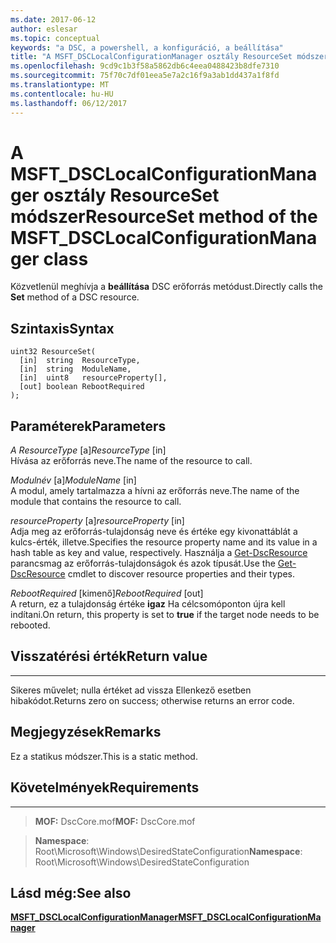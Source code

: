 ```yaml
---
ms.date: 2017-06-12
author: eslesar
ms.topic: conceptual
keywords: "a DSC, a powershell, a konfiguráció, a beállítása"
title: "A MSFT_DSCLocalConfigurationManager osztály ResourceSet módszer"
ms.openlocfilehash: 9cd9c1b3f58a5862db6c4eea0488423b8dfe7310
ms.sourcegitcommit: 75f70c7df01eea5e7a2c16f9a3ab1dd437a1f8fd
ms.translationtype: MT
ms.contentlocale: hu-HU
ms.lasthandoff: 06/12/2017
---
```

# <a name="resourceset-method-of-the-msftdsclocalconfigurationmanager-class"></a><span data-ttu-id="598bb-103">A MSFT_DSCLocalConfigurationManager osztály ResourceSet módszer</span><span class="sxs-lookup"><span data-stu-id="598bb-103">ResourceSet method of the MSFT_DSCLocalConfigurationManager class</span></span>

<span data-ttu-id="598bb-104">Közvetlenül meghívja a **beállítása** DSC erőforrás metódust.</span><span class="sxs-lookup"><span data-stu-id="598bb-104">Directly calls the **Set** method of a DSC resource.</span></span>

<a name="syntax"></a><span data-ttu-id="598bb-105">Szintaxis</span><span class="sxs-lookup"><span data-stu-id="598bb-105">Syntax</span></span>
------

```mof
uint32 ResourceSet(
  [in]  string  ResourceType,
  [in]  string  ModuleName,
  [in]  uint8   resourceProperty[],
  [out] boolean RebootRequired
);
```

<a name="parameters"></a><span data-ttu-id="598bb-106">Paraméterek</span><span class="sxs-lookup"><span data-stu-id="598bb-106">Parameters</span></span>
----------

<span data-ttu-id="598bb-107">*A ResourceType* \[a\]</span><span class="sxs-lookup"><span data-stu-id="598bb-107">*ResourceType* \[in\]</span></span>  
<span data-ttu-id="598bb-108">Hívása az erőforrás neve.</span><span class="sxs-lookup"><span data-stu-id="598bb-108">The name of the resource to call.</span></span>

<span data-ttu-id="598bb-109">*Modulnév* \[a\]</span><span class="sxs-lookup"><span data-stu-id="598bb-109">*ModuleName* \[in\]</span></span>  
<span data-ttu-id="598bb-110">A modul, amely tartalmazza a hívni az erőforrás neve.</span><span class="sxs-lookup"><span data-stu-id="598bb-110">The name of the module that contains the resource to call.</span></span>

<span data-ttu-id="598bb-111">*resourceProperty* \[a\]</span><span class="sxs-lookup"><span data-stu-id="598bb-111">*resourceProperty* \[in\]</span></span>  
<span data-ttu-id="598bb-112">Adja meg az erőforrás-tulajdonság neve és értéke egy kivonattáblát a kulcs-érték, illetve.</span><span class="sxs-lookup"><span data-stu-id="598bb-112">Specifies the resource property name and its value in a hash table as key and value, respectively.</span></span> <span data-ttu-id="598bb-113">Használja a [Get-DscResource](https://technet.microsoft.com/en-us/library/dn521625.aspx) parancsmag az erőforrás-tulajdonságok és azok típusát.</span><span class="sxs-lookup"><span data-stu-id="598bb-113">Use the [Get-DscResource](https://technet.microsoft.com/en-us/library/dn521625.aspx) cmdlet to discover resource properties and their types.</span></span>

<span data-ttu-id="598bb-114">*RebootRequired* \[kimenő\]</span><span class="sxs-lookup"><span data-stu-id="598bb-114">*RebootRequired* \[out\]</span></span>  
<span data-ttu-id="598bb-115">A return, ez a tulajdonság értéke **igaz** Ha célcsomóponton újra kell indítani.</span><span class="sxs-lookup"><span data-stu-id="598bb-115">On return, this property is set to **true** if the target node needs to be rebooted.</span></span>

## <a name="return-value"></a><span data-ttu-id="598bb-116">Visszatérési érték</span><span class="sxs-lookup"><span data-stu-id="598bb-116">Return value</span></span>
------------

<span data-ttu-id="598bb-117">Sikeres művelet; nulla értéket ad vissza Ellenkező esetben hibakódot.</span><span class="sxs-lookup"><span data-stu-id="598bb-117">Returns zero on success; otherwise returns an error code.</span></span>

## <a name="remarks"></a><span data-ttu-id="598bb-118">Megjegyzések</span><span class="sxs-lookup"><span data-stu-id="598bb-118">Remarks</span></span>

<span data-ttu-id="598bb-119">Ez a statikus módszer.</span><span class="sxs-lookup"><span data-stu-id="598bb-119">This is a static method.</span></span>

## <a name="requirements"></a><span data-ttu-id="598bb-120">Követelmények</span><span class="sxs-lookup"><span data-stu-id="598bb-120">Requirements</span></span>
------------
><span data-ttu-id="598bb-121">**MOF:** DscCore.mof</span><span class="sxs-lookup"><span data-stu-id="598bb-121">**MOF:** DscCore.mof</span></span>

><span data-ttu-id="598bb-122">**Namespace**: Root\Microsoft\Windows\DesiredStateConfiguration</span><span class="sxs-lookup"><span data-stu-id="598bb-122">**Namespace**: Root\Microsoft\Windows\DesiredStateConfiguration</span></span>


## <a name="see-also"></a><span data-ttu-id="598bb-123">Lásd még:</span><span class="sxs-lookup"><span data-stu-id="598bb-123">See also</span></span>


[<span data-ttu-id="598bb-124">**MSFT_DSCLocalConfigurationManager**</span><span class="sxs-lookup"><span data-stu-id="598bb-124">**MSFT_DSCLocalConfigurationManager**</span></span>](msft-dsclocalconfigurationmanager.md)

 

 



